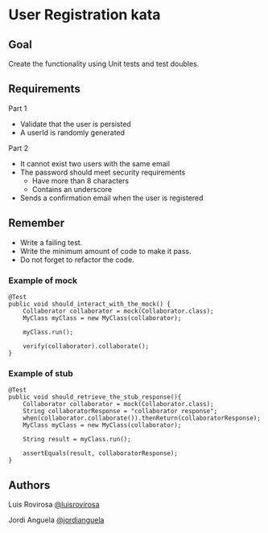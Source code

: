 # User Registration kata

## Goal
Create the functionality using Unit tests and test doubles.

## Requirements
Part 1
- Validate that the user is persisted
- A userId is randomly generated

Part 2
- It cannot exist two users with the same email
- The password should meet security requirements
  - Have more than 8 characters
  - Contains an underscore
- Sends a confirmation email when the user is registered

## Remember
- Write a failing test.
- Write the minimum amount of code to make it pass.
- Do not forget to refactor the code.

### Example of mock

	@Test
	public void should_interact_with_the_mock() {
		Collaborator collaborator = mock(Collaborator.class);		
		MyClass myClass = new MyClass(collaborator);
		
		myClass.run();
		
		verify(collaborator).collaborate();
	}
	
### Example of stub

	@Test
	public void should_retrieve_the_stub_response(){
		Collaborator collaborator = mock(Collaborator.class);		
		String collaboratorResponse = "collaborator response";
		when(collaborator.collaborate()).thenReturn(collaboratorResponse);
		MyClass myClass = new MyClass(collaborator);
		
		String result = myClass.run();
		
		assertEquals(result, collaboratorResponse);
	}

## Authors
Luis Rovirosa [@luisrovirosa](https://www.twitter.com/luisrovirosa)

Jordi Anguela [@jordianguela](https://www.twitter.com/jordianguela)

